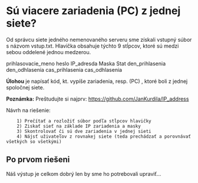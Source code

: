# Sú viacere zariadenia (PC) z jednej siete?

Od správcu siete jedného nemenovaného serveru sme získali vstupný súbor s názvom vstup.txt. Hlavička obsahuje týchto 9 stĺpcov, ktoré sú medzi sebou oddelené jednou medzerou.

prihlasovacie_meno heslo IP_adresda Maska Stat den_prihlasenia den_odhlasenia cas_prihlasenia cas_odhlasenia

<b>Úlohou</b> je napísať kód, kt. vypíše  zariadenia, resp. (PC) , ktoré boli z jednej spoločnej siete.

<b>Poznámka:</b>    Preštudujte si najprv:  https://github.com/JanKurdila/IP_address
                                                            
Návrh na riešenie:

        1) Prečítať a rozložiť súbor podľa stĺpcov hlavičky
        2) Ziskať sieť na základe IP zariadenia a masky
        3) Skontrolovať či sú dve zariadenia v jednej sieti
        4) Nájsť uživateľov z rovnakej siete (teda prechádzať a porovnávať všetkých so všetkými)             


## Po prvom riešeni
Náš výstup je celkom dobrý len by sme ho potrebovali upraviť...
